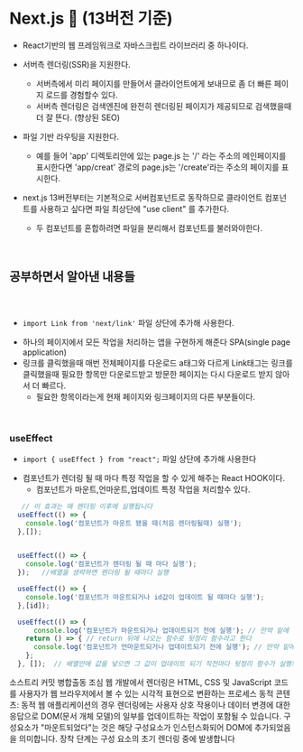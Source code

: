# Next.js :green_book:   (13버전 기준)
-  React기반의 웹 프레임워크로 자바스크립트 라이브러리 중 하나이다.<br>
-  서버측 렌더링(SSR)을 지원한다.
    - 서버측에서 미리 페이지를 만들어서 클라이언트에게 보내므로 좀 더 빠른 페이지 로드를 경험할수 있다.<br>
    - 서버측 렌더링은 검색엔진에 완전히 렌더링된 페이지가 제공되므로 검색했을때 더 잘 뜬다. (향상된 SEO)<br>

-  파일 기반 라우팅을 지원한다. 
    - 예를 들어 'app' 디렉토리안에 있는 page.js 는 '/' 라는 주소의 메인페이지를 표시한다면 'app/creat' 경로의 page.js는 '/create'라는 주소의 페이지를 표시한다.<br>

-  next.js 13버전부터는 기본적으로 서버컴포넌트로 동작하므로 클라이언트 컴포넌트를 사용하고 싶다면 파일 최상단에 "use client" 를 추가한다. 
    - 두 컴포넌트를 혼합하려면 파일을 분리해서 컴포넌트를 불러와야한다.<br>

<br>

## 공부하면서 알아낸 내용들

<br>

### <Link>
+ `import Link from 'next/link'` 파일 상단에 추가해 사용한다. <br>
- 하나의 페이지에서 모든 작업을 처리하는 앱을 구현하게 해준다 SPA(single page application)<br>
- 링크를 클릭했을때 매번 전체페이지를 다운로드 a태그와 다르게 Link태그는 링크를 클릭했을때 필요한 항목만 다운로드받고 방문한 페이지는 다시 다운로드 받지 않아서 더 빠르다.
    - 필요한 항목이라는게 현재 페이지와 링크페이지의 다른 부분들이다. <br>

<br>

###  useEffect

+ `import { useEffect } from "react";` 파일 상단에 추가해 사용한다 <br>
- 컴포넌트가 렌더링 될 때 마다 특정 작업을 할 수 있게 해주는 React HOOK이다.
    - 컴포넌트가 마운트,언마운트,업데이트 특정 작업을 처리할수 있다. <br>


```javascript 
   // 이 효과는 매 렌더링 이후에 실행됩니다
  useEffect(() => {
    console.log('컴포넌트가 마운트 됐을 때(처음 렌더링될때) 실행');
  },[]);


  useEffect(() => {
    console.log('컴포넌트가 렌더링 될 때 마다 실행');
  });   //배열을 생략하면 렌더링 될 때마다 실행

  useEffect(() => {
    console.log('컴포넌트가 마운트되거나 id값이 업데이트 될 때마다 실행');
  },[id]); 

  useEffect(() => {
      console.log('컴포넌트가 마운트되거나 업데이트되기 전에 실행'); // 만약 밑에 배열안에 값을 넣을 경우 업데이트 직전마다 실행
    return () => { // return 뒤에 나오는 함수로 뒷정리 함수라고 한다
      console.log('컴포넌트가 언마운트되거나 업데이트되기 전에 실행'); // 만약 밑에 배열안에 값을 넣을 경우 업데이트 직전마다 실행
    };
  }, []);  // 배열안에 값을 넣으면 그 값이 업데이트 되기 직전마다 뒷정리 함수가 실행되고 비워두면 언마운트 될때만 실행된다.


```


소스트리 커밋 병합출동 조심
웹 개발에서 렌더링은 HTML, CSS 및 JavaScript 코드를 사용자가 웹 브라우저에서 볼 수 있는 시각적 표현으로 변환하는 프로세스
동적 콘텐츠: 동적 웹 애플리케이션의 경우 렌더링에는 사용자 상호 작용이나 데이터 변경에 대한 응답으로 DOM(문서 개체 모델)의 일부를 업데이트하는 작업이 포함될 수 있습니다.
구성요소가 "마운트되었다"는 것은 해당 구성요소가 인스턴스화되어 DOM에 추가되었음을 의미합니다. 장착 단계는 구성 요소의 초기 렌더링 중에 발생합니다